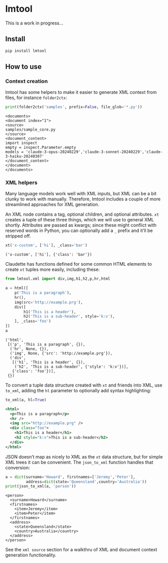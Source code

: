 # lmtool


<!-- WARNING: THIS FILE WAS AUTOGENERATED! DO NOT EDIT! -->

This is a work in progress…

## Install

``` sh
pip install lmtool
```

## How to use

### Context creation

lmtool has some helpers to make it easier to generate XML context from
files, for instance `folder2ctx`:

``` python
print(folder2ctx('samples', prefix=False, file_glob='*.py'))
```

    <documents>
    <document index="1">
    <source>
    samples/sample_core.py
    </source>
    <document_content>
    import inspect
    empty = inspect.Parameter.empty
    models = 'claude-3-opus-20240229','claude-3-sonnet-20240229','claude-3-haiku-20240307'
    </document_content>
    </document>
    </documents>

### XML helpers

Many language models work well with XML inputs, but XML can be a bit
clunky to work with manually. Therefore, lmtool includes a couple of
more streamlined approaches for XML generation.

An XML node contains a tag, optional children, and optional attributes.
`xt` creates a tuple of these three things, which we will use to general
XML shortly. Attributes are passed as kwargs; since these might conflict
with reserved words in Python, you can optionally add a `_` prefix and
it’ll be stripped off.

``` python
xt('x-custom', ['hi'], _class='bar')
```

    ('x-custom', ['hi'], {'class': 'bar'})

Claudette has functions defined for some common HTML elements to create
`xt` tuples more easily, including these:

``` python
from lmtool.xml import div,img,h1,h2,p,hr,html
```

``` python
a = html([
    p('This is a paragraph'),
    hr(),
    img(src='http://example.prg'),
    div([
        h1('This is a header'),
        h2('This is a sub-header', style='k:v'),
    ], _class='foo')
])
a
```

    ('html',
     [('p', 'This is a paragraph', {}),
      ('hr', None, {}),
      ('img', None, {'src': 'http://example.prg'}),
      ('div',
       [('h1', 'This is a header', {}),
        ('h2', 'This is a sub-header', {'style': 'k:v'})],
       {'class': 'foo'})],
     {})

To convert a tuple data structure created with `xt` and friends into
XML, use `to_xml`, adding the `hl` parameter to optionally add syntax
highlighting:

``` python
to_xml(a, hl=True)
```

``` xml
<html>
  <p>This is a paragraph</p>
  <hr />
  <img src="http://example.prg" />
  <div class="foo">
    <h1>This is a header</h1>
    <h2 style="k:v">This is a sub-header</h2>
  </div>
</html>
```

JSON doesn’t map as nicely to XML as the `xt` data structure, but for
simple XML trees it can be convenient. The `json_to_xml` function
handles that conversion:

``` python
a = dict(surname='Howard', firstnames=['Jeremy','Peter'],
         address=dict(state='Queensland',country='Australia'))
print(json_to_xml(a, 'person'))
```

    <person>
      <surname>Howard</surname>
      <firstnames>
        <item>Jeremy</item>
        <item>Peter</item>
      </firstnames>
      <address>
        <state>Queensland</state>
        <country>Australia</country>
      </address>
    </person>

See the `xml source` section for a walkthru of XML and document context
generation functionality.
